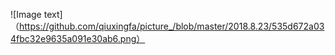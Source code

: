 ![Image text]（https://github.com/qiuxingfa/picture_/blob/master/2018.8.23/535d672a034fbc32e9635a091e30ab6.png）

